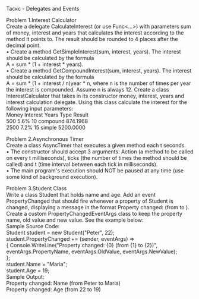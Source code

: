 Таскс - Delegates and Events

Problem 1.Interest Calculator                                 
Create a delegate CalculateInterest (or use Func<…>) with parameters sum of money, interest and years that calculates the interest according to the method it points to. The result should be rounded to 4 places after the decimal point.               
•	Create a method GetSimpleInterest(sum, interest, years). The interest should be calculated by the formula                 
A = sum * (1 + interest * years).                                    
•	Create a method GetCompoundInterest(sum, interest, years).  The interest should be calculated by the formula                  
A = sum * (1 + interest / n)year * n, where n is the number of times per year the interest is compounded. Assume n is always 12.
Create a class InterestCalculator that takes in its constructor money, interest, years and interest calculation delegate. Using this class calculate the interest for the following input parameters:                   
Money		Interest	Years	Type	    Result                            
500	    5.6%	    10	  compound	874.1968                  
2500	  7.2%	    15	  simple	  5200.0000   

Problem 2.Asynchronous Timer                  
Create a class AsyncTimer that executes a given method each t seconds.                              
•	The constructor should accept 3 arguments: Action (a method to be called on every t milliseconds), ticks (the number of times the method should be called) and t (time interval between each tick in milliseconds).                       
•	The main program's execution should NOT be paused at any time (use some kind of background execution).                      

Problem 3.Student Class                   
Write a class Student that holds name and age. Add an event PropertyChanged that should fire whenever a property of Student is  changed, displaying a message in the format Property changed: <property> (from <old value> to <new value>). Create a custom   PropertyChangedEventArgs class to keep the property name, old value and new value. See the example below:            
Sample Source Code:                 
Student student = new Student("Peter", 22);                       
student.PropertyChanged += (sender, eventArgs) =>                     
{
    Console.WriteLine("Property changed: {0} (from {1} to {2})",                          
        eventArgs.PropertyName, eventArgs.OldValue, eventArgs.NewValue);                              
};                        
student.Name = "Maria";                                 
student.Age = 19;                                         
Sample Output:                                          
Property changed: Name (from Peter to Maria)                              
Property changed: Age (from 22 to 19)                         


    
    
